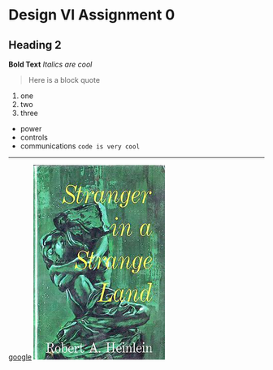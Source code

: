 # Design VI Assignment 0
## Heading 2
**Bold Text**
*Italics are cool*
>Here is a block quote
1. one
2. two
3. three
- power
- controls
- communications
`code is very cool`
---
[google](https://www.google.com/)
![alt text](Stranger_in_a_Strange_Land_Cover.jpg)
